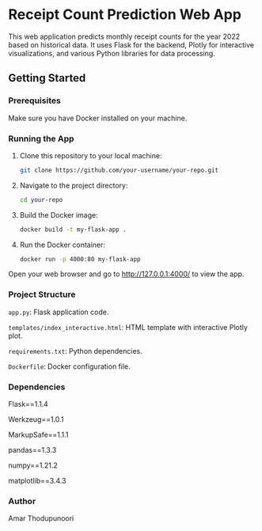 # Receipt Count Prediction Web App

This web application predicts monthly receipt counts for the year 2022 based on historical data. It uses Flask for the backend, Plotly for interactive visualizations, and various Python libraries for data processing.

## Getting Started

### Prerequisites

Make sure you have Docker installed on your machine.

### Running the App

1. Clone this repository to your local machine:

   ```bash
   git clone https://github.com/your-username/your-repo.git
   ```
2. Navigate to the project directory:
   ```bash
   cd your-repo
   ```
3. Build the Docker image:
   ```bash
   docker build -t my-flask-app .
   ```
4. Run the Docker container:
   ```bash
   docker run -p 4000:80 my-flask-app
   ```
Open your web browser and go to http://127.0.0.1:4000/ to view the app.

### Project Structure

`app.py`: Flask application code.

`templates/index_interactive.html`: HTML template with interactive Plotly plot.

`requirements.txt`: Python dependencies.

`Dockerfile`: Docker configuration file.

### Dependencies

Flask==1.1.4

Werkzeug==1.0.1

MarkupSafe==1.1.1

pandas==1.3.3

numpy==1.21.2

matplotlib==3.4.3

### Author

Amar Thodupunoori
